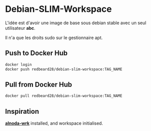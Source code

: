 # Debian-SLIM-Workspace

L'idée est d'avoir une image de base sous debian stable avec un seul utilisateur **abc**.

Il n'a que les droits sudo sur le gestionnaire apt.

## Push to Docker Hub
```bash
docker login
docker push redbeard28/debian-slim-workspace:TAG_NAME
```


## Pull from Docker Hub
```bash
docker pull redbeard28/debian-slim-workspace:TAG_NAME
```

## Inspiration

[__alnoda-wrk__](https://pypi.org/project/alnoda-wrk/) installed, and workspace initialised. 
